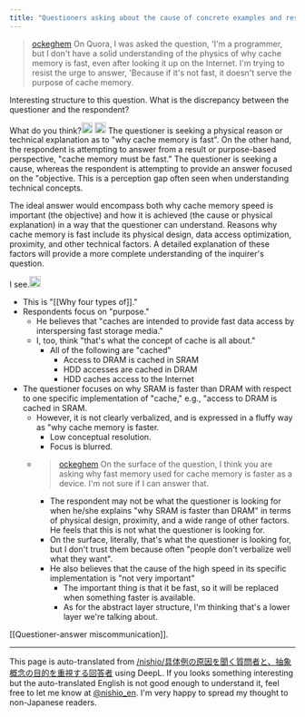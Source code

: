 ```yaml
---
title: "Questioners asking about the cause of concrete examples and respondents focusing on the purpose of abstract concepts."
---
```


> [ockeghem](https://twitter.com/ockeghem/status/1751925530340028791) On Quora, I was asked the question, 'I'm a programmer, but I don't have a solid understanding of the physics of why cache memory is fast, even after looking it up on the Internet. I'm trying to resist the urge to answer, 'Because if it's not fast, it doesn't serve the purpose of cache memory.

Interesting structure to this question.
What is the discrepancy between the questioner and the respondent?

What do you think?<img src='https://scrapbox.io/api/pages/nishio-en/nishio/icon' alt='nishio.icon' height="19.5"/>
<img src='https://scrapbox.io/api/pages/nishio-en/gpt/icon' alt='gpt.icon' height="19.5"/>
The questioner is seeking a physical reason or technical explanation as to "why cache memory is fast". On the other hand, the respondent is attempting to answer from a result or purpose-based perspective, "cache memory must be fast." The questioner is seeking a cause, whereas the respondent is attempting to provide an answer focused on the "objective. This is a perception gap often seen when understanding technical concepts.

The ideal answer would encompass both why cache memory speed is important (the objective) and how it is achieved (the cause or physical explanation) in a way that the questioner can understand. Reasons why cache memory is fast include its physical design, data access optimization, proximity, and other technical factors. A detailed explanation of these factors will provide a more complete understanding of the inquirer's question.

I see.<img src='https://scrapbox.io/api/pages/nishio-en/nishio/icon' alt='nishio.icon' height="19.5"/>
- This is "[[Why four types of]]."
- Respondents focus on "purpose."
    - He believes that "caches are intended to provide fast data access by interspersing fast storage media."
    - I, too, think "that's what the concept of cache is all about."
        - All of the following are "cached"
            - Access to DRAM is cached in SRAM
            - HDD accesses are cached in DRAM
            - HDD caches access to the Internet
- The questioner focuses on why SRAM is faster than DRAM with respect to one specific implementation of "cache," e.g., "access to DRAM is cached in SRAM.
    - However, it is not clearly verbalized, and is expressed in a fluffy way as "why cache memory is faster.
        - Low conceptual resolution.
        - Focus is blurred.
    - > [ockeghem](https://twitter.com/ockeghem/status/1751928964220952754) On the surface of the question, I think you are asking why fast memory used for cache memory is faster as a device. I'm not sure if I can answer that.
        - The respondent may not be what the questioner is looking for when he/she explains "why SRAM is faster than DRAM" in terms of physical design, proximity, and a wide range of other factors. He feels that this is not what the questioner is looking for.
        - On the surface, literally, that's what the questioner is looking for, but I don't trust them because often "people don't verbalize well what they want".
        - He also believes that the cause of the high speed in its specific implementation is "not very important"
            - The important thing is that it be fast, so it will be replaced when something faster is available.
            - As for the abstract layer structure, I'm thinking that's a lower layer we're talking about.

[[Questioner-answer miscommunication]].

---
This page is auto-translated from [/nishio/具体例の原因を聞く質問者と、抽象概念の目的を重視する回答者](https://scrapbox.io/nishio/具体例の原因を聞く質問者と、抽象概念の目的を重視する回答者) using DeepL. If you looks something interesting but the auto-translated English is not good enough to understand it, feel free to let me know at [@nishio_en](https://twitter.com/nishio_en). I'm very happy to spread my thought to non-Japanese readers.